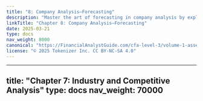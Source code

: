 ```yaml
---
title: "8: Company Analysis—Forecasting"
description: "Master the art of forecasting in company analysis by exploring practical techniques, top-down and bottom-up approaches, scenario analyses, and advanced methods such as Monte Carlo simulations."
linkTitle: "Chapter 8: Company Analysis—Forecasting"
date: 2025-03-21
type: docs
nav_weight: 8000
canonical: "https://FinancialAnalystGuide.com/cfa-level-3/volume-1-asset-allocation"
license: "© 2025 Tokenizer Inc. CC BY-NC-SA 4.0"
---
```


---
title: "Chapter 7: Industry and Competitive Analysis"
type: docs
nav_weight: 70000
---
